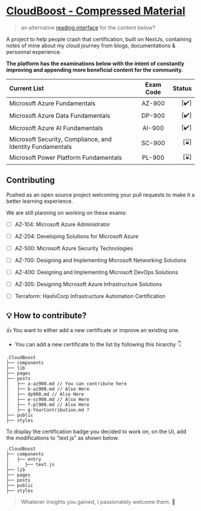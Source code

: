 # [CloudBoost - Compressed Material](https://cloud.itzyahya.tech)
> an alternative [reading interface](https://y4hya4.github.io/CloudBoost/) for the content below?

 A project to help people crash that certification, built on NextJs, containing notes of mine about my cloud journey from blogs, documentations & personnal experience.
 
 **The platform has the examinations below with the intent of constantly improving and appending more beneficial content for the community.**

| Current List  | Exam Code  | Status |
|:-------- |:--------:| --------:|
| Microsoft Azure Fundamentals      |  AZ-900   |     [✔️] |
| Microsoft Azure Data Fundamentals      |   DP-900   |     [✔️] |
| Microsoft Azure AI Fundamentals      |  AI-900   |     [✔️] |
| Microsoft Security, Compliance, and Identity Fundamentals       |   SC-900   |     [⌛️] |
| Microsoft Power Platform Fundamentals      |   PL-900   |     [⌛️] |

## Contributing
Pushed as an open source project welcoming your pull requests to make it a better learning experience.

We are still planning on working on these exams:
 - [ ] AZ-104: Microsoft Azure Administrator 
 - [ ] AZ-204: Developing Solutions for Microsoft Azure 
 - [ ] AZ-500: Microsoft Azure Security Technologies  
 - [ ] AZ-700: Designing and Implementing Microsoft Networking Solutions
 - [ ] AZ-400: Designing and Implementing Microsoft DevOps Solutions 
 - [ ] AZ-305: Designing Microsoft Azure Infrastructure Solutions 
 - [ ] Terraform: HashiCorp Infrastructure Automation Certification 


##  :bulb: How to contribute?
👍 You want to either add a new certificate or improve an existing one.  
- You can add a new certificate to the list by following this hirarchy 👇

 
``` 
.CloudBoost
├── components
├── lib
├── pages
├── posts
│   ├── a-az900.md // You can contribute here
│   ├── b-ai900.md // Also Here
│   ├── dp900.md // Also Here
│   ├── e-sc900.md // Also Here
│   ├── f-pl900.md // Also Here
│   ├── g-YourContribution.md ?
├── public
├── styles
```

To display the certification badge you decided to work on, on the UI, add the modifications to "text.js" as shown below.
``` 
.CloudBoost
├── components
│   ├── entry
│      ├── text.js
├── lib
├── pages
├── posts
├── public
├── styles
```

> Whatever insights you gained, I passionately welcome them. :tada:




